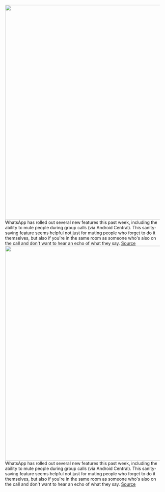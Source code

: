 <img src='https://cdn.vox-cdn.com/thumbor/8LxOoX4XV02RPLerq1VK-N-wVQk=/0x0:2040x1360/1200x800/filters:focal(857x517:1183x843)/cdn.vox-cdn.com/uploads/chorus_image/image/70992019/acastro_210119_1777_whatsapp_0002.0.jpg' width='700px' /><br/>
WhatsApp has rolled out several new features this past week, including the ability to mute people during group calls (via Android Central). This sanity-saving feature seems helpful not just for muting people who forget to do it themselves, but also if you're in the same room as someone who's also on the call and don't want to hear an echo of what they say.
<a href='https://www.theverge.com/2022/6/18/23174047/whatsapp-mute-people-group-calls-privacy-features'> Source <a/><img src='https://cdn.vox-cdn.com/thumbor/8LxOoX4XV02RPLerq1VK-N-wVQk=/0x0:2040x1360/1200x800/filters:focal(857x517:1183x843)/cdn.vox-cdn.com/uploads/chorus_image/image/70992019/acastro_210119_1777_whatsapp_0002.0.jpg' width='700px' /><br/>
WhatsApp has rolled out several new features this past week, including the ability to mute people during group calls (via Android Central). This sanity-saving feature seems helpful not just for muting people who forget to do it themselves, but also if you're in the same room as someone who's also on the call and don't want to hear an echo of what they say.
<a href='https://www.theverge.com/2022/6/18/23174047/whatsapp-mute-people-group-calls-privacy-features'> Source <a/>